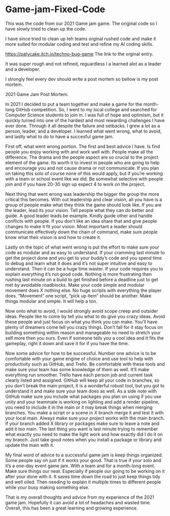 # Game-jam-Fixed-Code
This was the code from our 2021 Game jam game. The  original code so I have slowly tried to clean up the code.

I have since tried to clean up teh teams orginal rushed code and make it more suited for modular coding and test and refine my AI coding skills.

https://patycake.itch.io/techno-bug-game The link to the orginal entry. 

It was super rough and not refined, reguardless I a learned alot as a leader and a developer.

I strongly feel every dev should write a post mortem so bellow is my post mortem.

2021 Game Jam Post Mortem.

In 2021 I decided to put a team together and make a game for the month-long GitHub competition. So, I went to my local college and searched for Computer Science students to join in. I was full of hope and optimism, but it quickly turned into one of the hardest and most rewarding challenges I have ever done. Through it all despite the failure and setbacks. I grew a lot as a person, leader, and a developer. I learned what went wrong, what to avoid, and lastly what to do to have a succesful game jam. 

   First off, what went wrong portion. The first and best advice I have. Is find people you enjoy working with and work well with. People make all the difference. The drama and the people aspect are so crucial to the project element of the game. Its worth it to invest in people who are going to help and encourage you and not cause drama or not communicate. If you plan on taking this solo of course none of this would apply, but if you’re working with a team or school event like we did. Be somewhat selective with people join and if you have 20-30 sign up expect 4 to work on the project.

   Next thing that went wrong was leadership the bigger the group the more critical this becomes. With out leadership and clear vision, all you have is a group of people make what they think the game should look like. If you are the leader, lead its your vision. Tell people what they can do better and guide. A good leader leads be example. Kindly guide other and handle conflicts with people. If you don’t like an idea share that and give people changes to make it fit your vision.  Most important a leader should communicate effectively down the chain of command, make sure people know what their vision is and how to create it.

   Lastly on the topic of what went wrong is put the effort to make sure your code as modular and as easy to understand. If your cramming last minute to get the project done and you get to your buddy’s code and you spend time to debug and learn what it does and it’s not super intuitive and easy to understand. Then it can be a huge time waster. If your code requires you to explain everything it’s not good code. Nothing is more frustrating then rushing last minute on a build to get finished before a deadline just to get met by avoidable roadblocks. Make your code simple and modular movement does X nothing else. No huge scripts with everything the player does. “Movement” one script, “pick up item” should be another. Make things modular and simple. It will help a ton.

  Now onto what to avoid, I would strongly avoid scope creep and outsider ideas. People like to come by tell you what to do give you crazy ideas. Avoid these people and just focus on what you think you can make. You’ll have plenty of dreamers come tell you crazy things. Don’t fall for it stay focus on building something within reason and manageable no need to stretch your self more then you ours. Even if someone tells you a cool idea and it fits the gameplay, right it down and save it for if you have the time.

   Now some advice for how to be successful. Number one advice is to be comfortable with your game engine of choice and use tool to help with productivity such as GitHub, and Trello. Be comfortable with these tools and make sure your team has some knowledge of them as well. It’ll make everything run smoother. Trello have each person job and current task clearly listed and assigned. GitHub will keep all your code in branches, so you don’t break the main project, it is a wonderful robust tool, but you got to understand it and make sure your team does as well. As a side note with GitHub make sure you include what packages you plan on using if you use unity and your teammate is working on lighting and add a render pipeline, you need to include it in the main or it may break things when merging branches. You make a script or a scene in X branch merge it and test it with your local main. Always make sure your project works with the main branch. If your branch added X library or packages make sure to leave a note and add it too main. The last thing you want is last minute trying to remember what exactly you need to make the light work and how exactly did I do it on my branch. Just take good notes when you install a package or library and update the main with it.

   My final word of advice to a successful game jam is keep things organized. Some people say oh just if it works your good. That is true if your solo and it’s a one-day event game jam. With a team and for a month-long event. Make sure things our neat. Especially if people our going to be working on it after your done with it. It saves time down the road to just keep things tidy and well oiled. Then needing to explain it multiple times to different people while your busy making something else.

   That is my overall thoughts and advice from my experience of the 2021 game jam. Hopefully it can avoid a lot of headaches and wasted time. Overall, this has been a great learning and growing experience.

